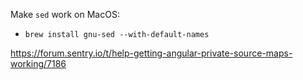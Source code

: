
Make `sed` work on MacOS:

- ```brew install gnu-sed --with-default-names```



https://forum.sentry.io/t/help-getting-angular-private-source-maps-working/7186